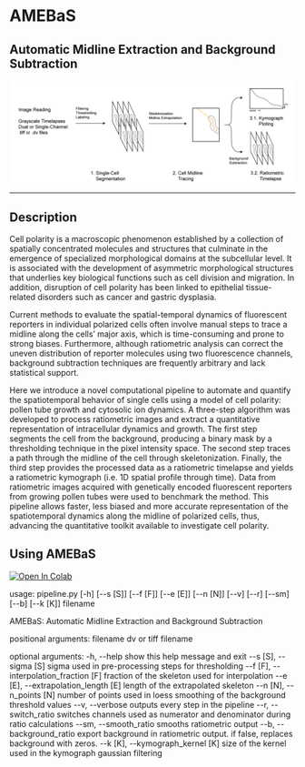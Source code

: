 # AMEBaS
## Automatic Midline Extraction and Background Subtraction

<p align="center">
  <img  src="https://raw.githubusercontent.com/badain/amebas/main/pipeline_banner.jpg">
</p>

---------------------------------------

## Description
Cell polarity is a macroscopic phenomenon established by a collection of spatially concentrated molecules and structures that culminate in the emergence of specialized morphological domains at the subcellular level. It is associated with the development of asymmetric morphological structures that underlies key biological functions such as cell division and migration. In addition, disruption of cell polarity has been linked to epithelial tissue-related disorders such as cancer and gastric dysplasia.

Current methods to evaluate the spatial-temporal dynamics of fluorescent reporters in individual polarized cells often involve manual steps to trace a midline along the cells’ major axis, which is time-consuming and prone to strong biases. Furthermore, although ratiometric analysis can correct the uneven distribution of reporter molecules using two fluorescence channels, background subtraction techniques are frequently arbitrary and lack statistical support.

Here we introduce a novel computational pipeline to automate and quantify the spatiotemporal behavior of single cells using a model of cell polarity: pollen tube growth and cytosolic ion dynamics. A three-step algorithm was developed to process ratiometric images and extract a quantitative representation of intracellular dynamics and growth. The first step segments the cell from the background, producing a binary mask by a thresholding technique in the pixel intensity space. The second step traces a path through the midline of the cell through skeletonization. Finally, the third step provides the processed data as a ratiometric timelapse and yields a ratiometric kymograph (i.e. 1D spatial profile through time). Data from ratiometric images acquired with genetically encoded fluorescent reporters from growing pollen tubes were used to benchmark the method. This pipeline allows faster, less biased and more accurate representation of the spatiotemporal dynamics along the midline of polarized cells, thus, advancing the quantitative toolkit available to investigate cell polarity.

## Using AMEBaS
 [![Open In Colab](https://colab.research.google.com/assets/colab-badge.svg)](https://colab.research.google.com/github/badain/amebas/blob/main/AMEBAS_Colab.ipynb)

usage: pipeline.py [-h] [--s [S]] [--f [F]] [--e [E]] [--n [N]] [--v] [--r] [--sm] [--b] [--k [K]] filename

AMEBaS: Automatic Midline Extraction and Background Subtraction

positional arguments:
  filename              dv or tiff filename

optional arguments:
  -h, --help            show this help message and exit
  --s [S], --sigma [S]  sigma used in pre-processing steps for thresholding
  --f [F], --interpolation_fraction [F]
                        fraction of the skeleton used for interpolation
  --e [E], --extrapolation_length [E]
                        length of the extrapolated skeleton
  --n [N], --n_points [N]
                        number of points used in loess smoothing of the background threshold values
  --v, --verbose        outputs every step in the pipeline
  --r, --switch_ratio   switches channels used as numerator and denominator during ratio calculations
  --sm, --smooth_ratio  smooths ratiometric output
  --b, --background_ratio
                        export background in ratiometric output. if false, replaces background with zeros.
  --k [K], --kymograph_kernel [K]
                        size of the kernel used in the kymograph gaussian filtering